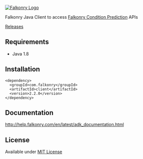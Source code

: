 [![Falkonry Logo](https://jumpstart.falkonry.ai/img/logo.png)](http://falkonry.com/)

Falkonry Java Client to access [Falkonry Condition Prediction](falkonry.com) APIs

[Releases](https://github.com/Falkonry/falkonry-java-client/releases)

## Requirements
- Java 1.8

## Installation
```
<dependency>
  <groupId>com.falkonry</groupId>
  <artifactId>client</artifactId>
  <version>2.2.0</version>
</dependency>
```

## Documentation
http://help.falkonry.com/en/latest/adk_documentation.html

## License
Available under [MIT License](LICENSE)
